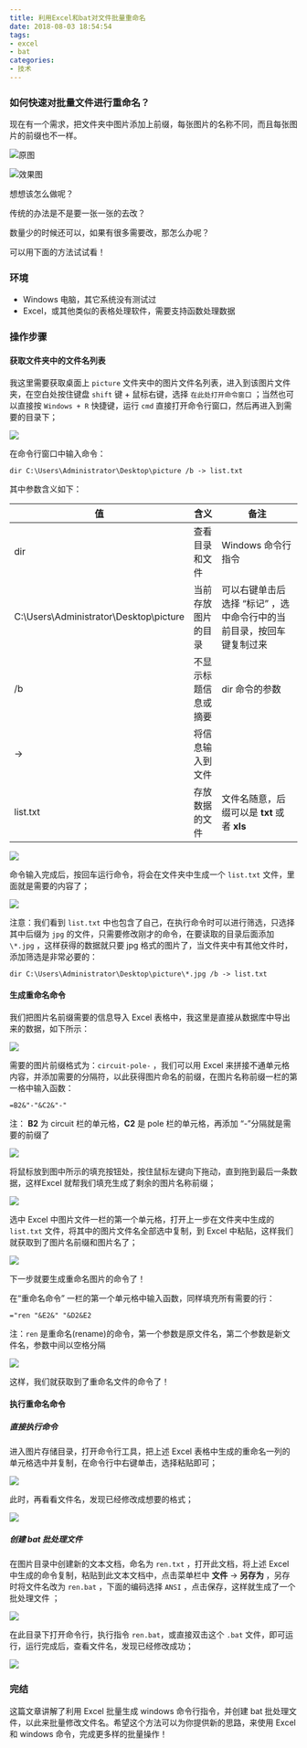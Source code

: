 ```yaml
---
title: 利用Excel和bat对文件批量重命名
date: 2018-08-03 18:54:54
tags:
- excel
- bat
categories:
- 技术
---
```


### 如何快速对批量文件进行重命名？

现在有一个需求，把文件夹中图片添加上前缀，每张图片的名称不同，而且每张图片的前缀也不一样。

![](http://blog-images.qiniu.wqf31415.xyz/excel_bat_modify_filename_01.png "原图") 

![](http://blog-images.qiniu.wqf31415.xyz/excel_bat_modify_filename_14.png "效果图") 

想想该怎么做呢？

传统的办法是不是要一张一张的去改？

数量少的时候还可以，如果有很多需要改，那怎么办呢？

可以用下面的方法试试看！

<!-- more -->

### 环境

- Windows 电脑，其它系统没有测试过
- Excel，或其他类似的表格处理软件，需要支持函数处理数据

### 操作步骤

#### 获取文件夹中的文件名列表

我这里需要获取桌面上 `picture` 文件夹中的图片文件名列表，进入到该图片文件夹，在空白处按住键盘 `shift` 键 + 鼠标右键，选择 `在此处打开命令窗口` ；当然也可以直接按 `Windows + R` 快捷键，运行 `cmd` 直接打开命令行窗口，然后再进入到需要的目录下；

![](http://blog-images.qiniu.wqf31415.xyz/excel_bat_modify_filename_02.png ) 

在命令行窗口中输入命令：

``````
dir C:\Users\Administrator\Desktop\picture /b -> list.txt
``````

其中参数含义如下：

| 值                                     | 含义                 | 备注                                                         |
| -------------------------------------- | -------------------- | ------------------------------------------------------------ |
| dir                                    | 查看目录和文件       | Windows 命令行指令                                           |
| C:\Users\Administrator\Desktop\picture | 当前存放图片的目录   | 可以右键单击后选择 “标记” ，选中命令行中的当前目录，按回车键复制过来 |
| /b                                     | 不显示标题信息或摘要 | dir 命令的参数                                               |
| ->                                     | 将信息输入到文件     |                                                              |
| list.txt                               | 存放数据的文件       | 文件名随意，后缀可以是 **txt** 或者 **xls**                  |

![](http://blog-images.qiniu.wqf31415.xyz/excel_bat_modify_filename_03.png) 

命令输入完成后，按回车运行命令，将会在文件夹中生成一个 `list.txt` 文件，里面就是需要的内容了；

![](http://blog-images.qiniu.wqf31415.xyz/excel_bat_modify_filename_04.png) 

注意：我们看到 `list.txt` 中也包含了自己，在执行命令时可以进行筛选，只选择其中后缀为 `jpg` 的文件，只需要修改刚才的命令，在要读取的目录后面添加 `\*.jpg` ，这样获得的数据就只要 jpg 格式的图片了，当文件夹中有其他文件时，添加筛选是非常必要的：

``````
dir C:\Users\Administrator\Desktop\picture\*.jpg /b -> list.txt
``````



#### 生成重命名命令

我们把图片名前缀需要的信息导入 Excel 表格中，我这里是直接从数据库中导出来的数据，如下所示：

![](http://blog-images.qiniu.wqf31415.xyz/excel_bat_modify_filename_05.png) 

需要的图片前缀格式为：`circuit-pole-` ，我们可以用 Excel 来拼接不通单元格内容，并添加需要的分隔符，以此获得图片命名的前缀，在图片名称前缀一栏的第一格中输入函数：

``````
=B2&"-"&C2&"-" 
``````

注： **B2** 为 circuit 栏的单元格，**C2** 是 pole 栏的单元格，再添加 “-”分隔就是需要的前缀了

![](http://blog-images.qiniu.wqf31415.xyz/excel_bat_modify_filename_06.png) 

 将鼠标放到图中所示的填充按钮处，按住鼠标左键向下拖动，直到拖到最后一条数据，这样Excel 就帮我们填充生成了剩余的图片名称前缀；

![](http://blog-images.qiniu.wqf31415.xyz/excel_bat_modify_filename_07.png) 

选中 Excel 中图片文件一栏的第一个单元格，打开上一步在文件夹中生成的 `list.txt` 文件，将其中的图片文件名全部选中复制，到 Excel 中粘贴，这样我们就获取到了图片名前缀和图片名了；

![](http://blog-images.qiniu.wqf31415.xyz/excel_bat_modify_filename_08.png) 

下一步就要生成重命名图片的命令了！

在“重命名命令” 一栏的第一个单元格中输入函数，同样填充所有需要的行：

``````
="ren "&E2&" "&D2&E2
``````

注：`ren` 是重命名(rename)的命令，第一个参数是原文件名，第二个参数是新文件名，参数中间以空格分隔

![](http://blog-images.qiniu.wqf31415.xyz/excel_bat_modify_filename_09.png) 

这样，我们就获取到了重命名文件的命令了！

#### 执行重命名命令

##### 直接执行命令

进入图片存储目录，打开命令行工具，把上述 Excel 表格中生成的重命名一列的单元格选中并复制，在命令行中右键单击，选择粘贴即可；

![](http://blog-images.qiniu.wqf31415.xyz/excel_bat_modify_filename_10.png) 

此时，再看看文件名，发现已经修改成想要的格式；

![](http://blog-images.qiniu.wqf31415.xyz/excel_bat_modify_filename_11.png)

##### 创建 bat 批处理文件

在图片目录中创建新的文本文档，命名为 `ren.txt` ，打开此文档，将上述 Excel 中生成的命令复制，粘贴到此文本文档中，点击菜单栏中 **文件** -> **另存为** ，另存时将文件名改为 `ren.bat` ，下面的编码选择 `ANSI` ，点击保存，这样就生成了一个批处理文件 ；

![](http://blog-images.qiniu.wqf31415.xyz/excel_bat_modify_filename_12.png) 

在此目录下打开命令行，执行指令 `ren.bat`，或直接双击这个 `.bat` 文件，即可运行，运行完成后，查看文件名，发现已经修改成功；

![](http://blog-images.qiniu.wqf31415.xyz/excel_bat_modify_filename_13.png) 



### 完结

这篇文章讲解了利用 Excel 批量生成 windows 命令行指令，并创建 bat 批处理文件，以此来批量修改文件名。希望这个方法可以为你提供新的思路，来使用 Excel 和 windows 命令，完成更多样的批量操作！



